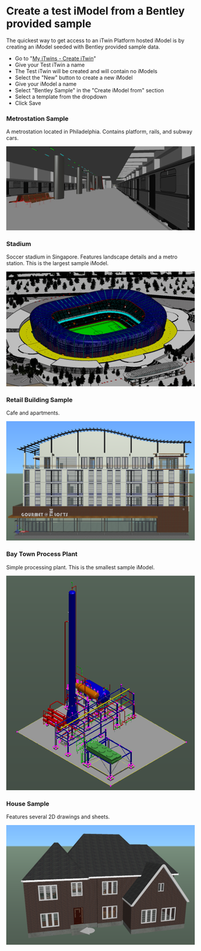 # Create a test iModel from a Bentley provided sample

The quickest way to get access to an iTwin Platform hosted iModel is by creating an iModel seeded with Bentley provided sample data.

- Go to "[My iTwins - Create iTwin](https://developer.bentley.com/my-itwins/new/)"
- Give your Test iTwin a name
- The Test iTwin will be created and will contain no iModels
- Select the "New" button to create a new iModel
- Give your iModel a name
- Select "Bentley Sample" in the "Create iModel from" section
- Select a template from the dropdown
- Click Save

### Metrostation Sample

A metrostation located in Philadelphia. Contains platform, rails, and subway cars.

![stadium](./images/metrostation.png)

### Stadium

Soccer stadium in Singapore. Features landscape details and a metro station. This is the largest sample iModel.

![stadium](./images/stadium.png)

### Retail Building Sample

Cafe and apartments.

![retail-building-sample](./images/retail-building-sample.png)

### Bay Town Process Plant

Simple processing plant. This is the smallest sample iModel.

![bay-town-process-plant](./images/bay-town-process-plant.png)

### House Sample

Features several 2D drawings and sheets.

![house-sample](./images/house-sample.png)
